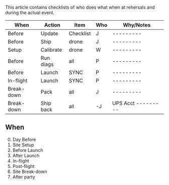 This article contains checklists of who does what when at rehersals and during the actual event.

| When | Action | Item  | Who | Why/Notes |
| --- | ---- | ---- | ---- | --------- |
| Before | Update | Checklist | J | --------- |
| Before | Ship | drone | J | --------- |
| Setup  | Calibrate | drone |  W | --------- |
| Before  | Run diags | all |  P | --------- |
| Before | Launch | SYNC | P | --------- |
| In-flight | Launch | SYNC | P | --------- |
| Break-down | Pack | all | J | --------- |
| Break-down | Ship back | all | -J | UPS Acct --------- |


## When

   0. Day Before
   0. Site Setup
   0. Before Launch
   0. After Launch
   0. In-flight
   0. Post-flight
   0. Site Break-down
   0. After party
